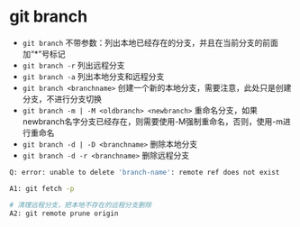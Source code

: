 git branch
==========

* `git branch` 不带参数：列出本地已经存在的分支，并且在当前分支的前面加“*”号标记
* `git branch -r` 列出远程分支
* `git branch -a` 列出本地分支和远程分支
* `git branch <branchname>` 创建一个新的本地分支，需要注意，此处只是创建分支，不进行分支切换
* `git branch -m | -M <oldbranch> <newbranch>` 重命名分支，如果newbranch名字分支已经存在，则需要使用-M强制重命名，否则，使用-m进行重命名
* `git branch -d | -D <branchname>` 删除本地分支
* `git branch -d -r <branchname>` 删除远程分支

```sh
Q: error: unable to delete 'branch-name': remote ref does not exist

A1: git fetch -p

# 清理远程分支，把本地不存在的远程分支删除
A2: git remote prune origin
```
